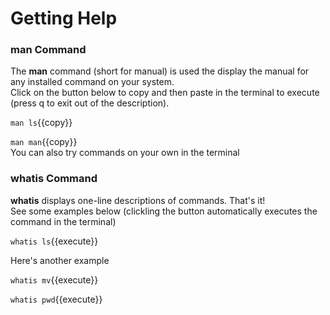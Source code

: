 # Getting Help
### **man** Command
The **man** command (short for manual) is used the display the manual for any installed command on your system.  
Click on the button below to copy and then paste in the terminal to execute (press q to exit out of the description).  
  
`man ls`{{copy}}
  
`man man`{{copy}}  
You can also try commands on your own in the terminal  
  
### whatis Command  
**whatis** displays one-line descriptions of commands. That's it!  
See some examples below (clickling the button automatically executes the command in the terminal)  
  
`whatis ls`{{execute}}  
  
Here's another example  
  
`whatis mv`{{execute}}  
  
`whatis pwd`{{execute}}  
